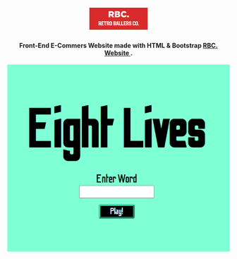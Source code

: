 <h1 align="center">
  <br>
  <a href="https://pabloasanch.github.io/8-Lives/"><img height="50" src="https://github.com/PabloASanch/RBC-Ecommers/blob/main/icon3.png"></img></a>
  <br>
</h1>

<h4 align="center">Front-End E-Commers Website made with HTML & Bootstrap <a href="https://pabloasanch.github.io/8-Lives/" target="_blank"> RBC. Website </a>.</h4>


![screenshot](https://github.com/PabloASanch/8-Lives/blob/main/8livesthumnail.png)
